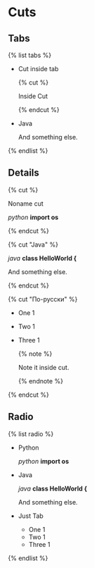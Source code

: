 # Cuts

## Tabs

{% list tabs %}

- Cut inside tab

    {% cut %}

    Inside Cut

    {% endcut %}

- Java

    And something else.

{% endlist %}


## Details

{% cut %}

Noname cut

_python_
**import os**

{% endcut %}

{% cut "Java" %}

_java_
**class HelloWorld {**

And something else.

{% endcut %}

{% cut "По-русски" %}

- One 1
- Two 1
- Three 1

    {% note %}

    Note it inside cut.

    {% endnote %}

{% endcut %}



## Radio

{% list radio %}

- Python

    _python_
    **import os**

- Java

    _java_
    **class HelloWorld {**

    And something else.

- Just Tab

    - One 1
    - Two 1
    - Three 1

{% endlist %}
